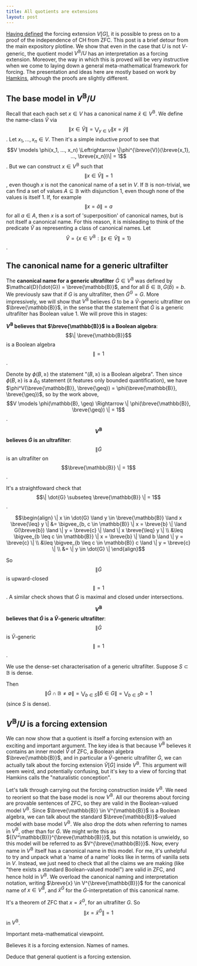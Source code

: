 ```yaml
---
title: All quotients are extensions
layout: post
---
```


<script type="text/x-mathjax-config"> MathJax.Hub.Config({ tex2jax: { inlineMath: [['$','$'], ['\\(','\\)']], processEscapes: true } }); </script> <script src="https://cdnjs.cloudflare.com/ajax/libs/mathjax/2.7.0/MathJax.js?config=TeX-AMS-MML_HTMLorMML" type="text/javascript"></script>

[Having defined](https://hilbert-spaess.github.io/2020/05/23/building-actual-models.html) the forcing extension $V[G]$, it is possible to press on to a proof of the independence of CH from ZFC. This post is a brief detour from the main expository plotline. We show that even in the case that $U$ is not $V$-generic, the quotient model $V^{\mathbb{B}}/U$ has an interpretation as a forcing extension. Moreover, the way in which this is proved will be very instructive when we come to laying down a general meta-mathematical framework for forcing. The presentation and ideas here are mostly based on work by [Hamkins](https://arxiv.org/abs/1206.6075), although the proofs are slightly different.

## The base model in $V^{\mathbb{B}}/U$

Recall that each each set $x \in V$ has a canonical name $\breve{x} \in V^{\mathbb{B}}$. We define the name-class $\breve{V}$ via $$\| x \in \breve{V}\| = \bigvee_{y \in V}\| x = \breve{y}\|$$. Let $x_1, ..., x_n \in V$. Then it's a simple inductive proof to see that $$V \models \phi(x_1, ..., x_n) \Leftrightarrow \|\phi^{\breve{V}}(\breve{x_1}, ..., \breve{x_n})\| = 1$$. But we can construct $x \in V^{\mathbb{B}}$ such that $$\| x \in \breve{V}\| = 1$$, even though $x$ is not the canonical name of a set in $V$. If $\mathbb{B}$ is non-trivial, we can find a set of values $A \subseteq \mathbb{B}$  with disjunction 1, even though none of the values is itself 1. If, for example $$\| x = \breve{a} \| = a$$ for all $a \in A$, then $x$ is a sort of 'superposition' of canonical names, but is not itself a canonical name. For this reason, it is misleading to think of the predicate $\breve{V}$ as representing a class of canonical names. Let $$\hat{V} = \{x \in V^{\mathbb{B}}: \| x \in \breve{V}\| = 1\}$$. 

## The canonical name for a generic ultrafilter

The **canonical name for a generic ultrafilter** $\dot{G} \in V^{\mathbb{B}}$ was defined by $\mathcal{D}(\dot{G}) = \breve{\mathbb{B}}$, and for all $\breve{b} \in \mathbb{B}, \dot{G}(\breve{b}) = b$. We previously saw that if $G$ is any ultrafilter, then $\dot{G}^G = G$. More impressively, we will show that $V^{\mathbb{B}}$ believes $\dot{G}$ to be a $\breve{V}$-generic ultrafilter on $\breve{\mathbb{B}}$, in the sense that the statement that $\dot{G}$ is a generic ultrafilter has Boolean value 1. We will prove this in stages:

**$V^{\mathbb{B}}$ believes that $\breve{\mathbb{B}}$ is a Boolean algebra**: $$\| \breve{\mathbb{B}}$$ is a Boolean algebra $$\| = 1$$.

Denote by $\phi(B, \geq)$ the statement "$(B, \geq)$ is a Boolean algebra". Then since $\phi(B, \geq)$ is a $\Delta_0$ statement (it features only bounded quantification), we have $\phi^V(\breve{\mathbb{B}}, \breve{\geq}) = \phi(\breve{\mathbb{B}}, \breve{\geq})$, so by the work above, $$V \models \phi(\mathbb{B}, \geq) \Rightarrow \| \phi(\breve{\mathbb{B}}, \breve{\geq}) \| = 1$$.

**$$V^{\mathbb{B}}$$ believes $\dot{G}$ is an ultrafilter**: $$\| \dot{G}$$ is an ultrafilter on $$\breve{\mathbb{B}} \| = 1$$.

It's a straightfoward check that $$\| \dot{G} \subseteq \breve{\mathbb{B}} \| = 1$$.

$$\begin{align} \| x \in \dot{G} \land y \in \breve{\mathbb{B}} \land x \breve{\leq} y \| &= \bigvee_{b, c \in \mathbb{B}} \| x = \breve{b} \| \land G(\breve{b}) \land \| y = \breve{c} \|  \land \| x \breve{\leq} y \| \\ &\leq \bigvee_{b \leq c \in \mathbb{B}} \| x = \breve{b} \| \land b \land \| y = \breve{c} \| \\ &\leq \bigvee_{b \leq c \in \mathbb{B}} c \land \| y = \breve{c} \| \\ &= \| y \in \dot{G} \|  \end{align}$$

So $$\| \dot{G}$$ is upward-closed $$ \| = 1$$. A similar check shows that $\dot{G}$ is maximal and closed under intersections.

**$$V^{\mathbb{B}}$$ believes that $\dot{G}$ is a $\breve{V}$-generic ultrafilter**: $$\| \dot{G}$$ is $\breve{V}$-generic $$\| = 1$$. 

We use the dense-set characterisation of a generic ultrafilter. Suppose $S \subset \mathbb{B}$ is dense.

Then $$\| \dot{G} \cap \mathbb{B} \neq \emptyset \| = \bigvee_{b \in S}\|\breve{b} \in G \| = \bigvee_{b \in S} b = 1$$ (since $S$ is dense). 

## $V^{\mathbb{B}}/U$ is a forcing extension

We can now show that a quotient is itself a forcing extension with an exciting and important argument. The key idea is that because $V^{\mathbb{B}}$ believes it contains an inner model $\breve{V}$ of ZFC, a Boolean algebra $\breve{\mathbb{B}}$, and in particular a $\breve{V}$-generic ultrafilter $\dot{G}$, we can actually talk about the forcing extension $\breve{V}[\dot{G}]$ inside $V^{\mathbb{B}}$. This argument will seem weird, and potentially confusing, but it's key to a view of forcing that Hamkins calls the "naturalistic conception".

Let's talk through carrying out the forcing construction inside $V^{\mathbb{B}}$. We need to reorient so that the base model is now $V^{\mathbb{B}}$. All our theorems about forcing are provable sentences of ZFC, so they are valid in the Boolean-valued model $V^{\mathbb{B}}$. Since $\breve{\mathbb{B}} \in V^{\mathbb{B}}$ is a Boolean algebra, we can talk about the standard $\breve{\mathbb{B}}$-valued model with base model $V^{\mathbb{B}}$. We also drop the dots when referring to names in $V^{\mathbb{B}}$, other than for $\dot{G}$. We might write this as ${(V^\mathbb{B})}^{\breve{\mathbb{B}}}$, but this notation is unwieldy, so this model will be referred to as $V^{\breve{\mathbb{B}}}$. Now, every name in $V^{\mathbb{B}}$ itself has a canonical name in this model. For me, it's unhelpful to try and unpack what a 'name of a name' looks like in terms of vanilla sets in $V$. Instead, we just need to check that all the claims we are making (like "there exists a standard Boolean-valued model") are valid in ZFC, and hence hold in $V^{\mathbb{B}}$. We overload the canonical naming and interpretation notation, writing $\breve{x} \in V^{\breve{\mathbb{B}}}$ for the canonical name of $x \in V^{\mathbb{B}}$, and $\breve{x}^{\dot{G}}$ for the $\dot{G}$-interpretation of this canonical name.

It's a theorem of ZFC that $x = \breve{x}^G$, for an ultrafilter $G$. So $$\| x = \breve{x}^{\dot{G}} \| = 1$$ in $V^{\mathbb{B}}$. 

Important meta-mathematical viewpoint.

Believes it is a forcing extension. Names of names.

Deduce that general quotient is a forcing extension. 